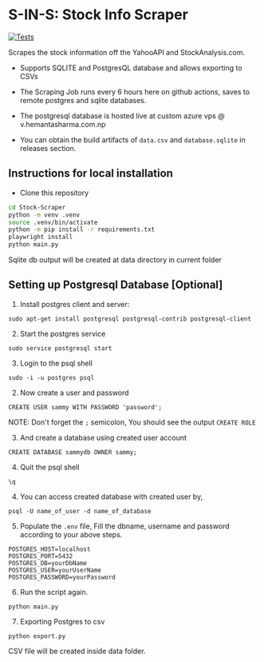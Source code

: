 # S-IN-S: Stock Info Scraper
<!-- [![Build](https://github.com/Stockinerary/thc_beh_2023_hemanta/actions/workflows/main.yml/badge.svg)](https://github.com/Stockinerary/thc_beh_2023_hemanta/actions/workflows/main.yml)-->
[![Tests](https://github.com/Stockinerary/thc_beh_2023_hemanta/actions/workflows/tests.yml/badge.svg)](https://github.com/Stockinerary/thc_beh_2023_hemanta/actions/workflows/tests.yml)

Scrapes the stock information off the YahooAPI and StockAnalysis.com.

- Supports SQLITE and PostgresQL database and allows exporting to CSVs

- The Scraping Job runs every 6 hours here on github actions, saves to remote postgres and sqlite databases.

- The postgresql database is hosted live at custom azure vps @ v.hemantasharma.com.np

- You can obtain the build artifacts of `data.csv` and `database.sqlite` in releases section.

## Instructions for local installation

- Clone this repository

```bash
cd Stock-Scraper
python -m venv .venv
source .venv/bin/activate
python -m pip install -r requirements.txt
playwright install
python main.py
```

Sqlite db output will be created at data directory in current folder

## Setting up Postgresql Database [Optional]

1. Install postgres client and server:

```
sudo apt-get install postgresql postgresql-contrib postgresql-client
```

2. Start the postgres service

```
sudo service postgresql start
```

3. Login to the psql shell

```
sudo -i -u postgres psql
```

2. Now create a user and password

```
CREATE USER sammy WITH PASSWORD 'password';
```

NOTE: Don't forget the `;` semicolon, You should see the output `CREATE ROLE`

3. And create a database using created user account

```
CREATE DATABASE sammydb OWNER sammy;
```

4. Quit the psql shell

```
\q
```

4. You can access created database with created user by,

```
psql -U name_of_user -d name_of_database
```

5. Populate the `.env` file, Fill the dbname, username and password according to your above steps.

```
POSTGRES_HOST=localhost
POSTGRES_PORT=5432
POSTGRES_DB=yourDbName
POSTGRES_USER=yourUserName
POSTGRES_PASSWORD=yourPassword
```

6. Run the script again.

```
python main.py
```

7. Exporting Postgres to csv

```
python export.py
```

CSV file will be created inside data folder.
